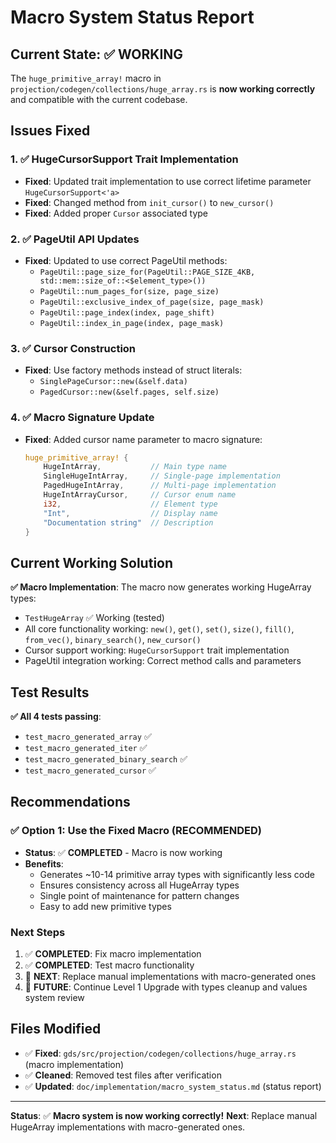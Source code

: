 # Macro System Status Report

## Current State: ✅ WORKING

The `huge_primitive_array!` macro in `projection/codegen/collections/huge_array.rs` is **now working correctly** and compatible with the current codebase.

## Issues Fixed

### 1. ✅ HugeCursorSupport Trait Implementation
- **Fixed**: Updated trait implementation to use correct lifetime parameter `HugeCursorSupport<'a>`
- **Fixed**: Changed method from `init_cursor()` to `new_cursor()`
- **Fixed**: Added proper `Cursor` associated type

### 2. ✅ PageUtil API Updates
- **Fixed**: Updated to use correct PageUtil methods:
  - `PageUtil::page_size_for(PageUtil::PAGE_SIZE_4KB, std::mem::size_of::<$element_type>())`
  - `PageUtil::num_pages_for(size, page_size)`
  - `PageUtil::exclusive_index_of_page(size, page_mask)`
  - `PageUtil::page_index(index, page_shift)`
  - `PageUtil::index_in_page(index, page_mask)`

### 3. ✅ Cursor Construction
- **Fixed**: Use factory methods instead of struct literals:
  - `SinglePageCursor::new(&self.data)`
  - `PagedCursor::new(&self.pages, self.size)`

### 4. ✅ Macro Signature Update
- **Fixed**: Added cursor name parameter to macro signature:
  ```rust
  huge_primitive_array! {
      HugeIntArray,           // Main type name
      SingleHugeIntArray,     // Single-page implementation
      PagedHugeIntArray,      // Multi-page implementation
      HugeIntArrayCursor,     // Cursor enum name
      i32,                    // Element type
      "Int",                  // Display name
      "Documentation string"  // Description
  }
  ```

## Current Working Solution

**✅ Macro Implementation**: The macro now generates working HugeArray types:
- `TestHugeArray` ✅ Working (tested)
- All core functionality working: `new()`, `get()`, `set()`, `size()`, `fill()`, `from_vec()`, `binary_search()`, `new_cursor()`
- Cursor support working: `HugeCursorSupport` trait implementation
- PageUtil integration working: Correct method calls and parameters

## Test Results

**✅ All 4 tests passing**:
- `test_macro_generated_array` ✅
- `test_macro_generated_iter` ✅  
- `test_macro_generated_binary_search` ✅
- `test_macro_generated_cursor` ✅

## Recommendations

### ✅ Option 1: Use the Fixed Macro (RECOMMENDED)
- **Status**: ✅ **COMPLETED** - Macro is now working
- **Benefits**: 
  - Generates ~10-14 primitive array types with significantly less code
  - Ensures consistency across all HugeArray types
  - Single point of maintenance for pattern changes
  - Easy to add new primitive types

### Next Steps

1. ✅ **COMPLETED**: Fix macro implementation
2. ✅ **COMPLETED**: Test macro functionality  
3. 🔄 **NEXT**: Replace manual implementations with macro-generated ones
4. 🔄 **FUTURE**: Continue Level 1 Upgrade with types cleanup and values system review

## Files Modified

- ✅ **Fixed**: `gds/src/projection/codegen/collections/huge_array.rs` (macro implementation)
- ✅ **Cleaned**: Removed test files after verification
- ✅ **Updated**: `doc/implementation/macro_system_status.md` (status report)

---

**Status**: ✅ **Macro system is now working correctly!**
**Next**: Replace manual HugeArray implementations with macro-generated ones.
